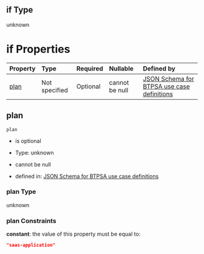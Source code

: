 ## if Type

unknown

# if Properties

| Property      | Type          | Required | Nullable       | Defined by                                                                                                                                                                                                                                  |
| :------------ | :------------ | :------- | :------------- | :------------------------------------------------------------------------------------------------------------------------------------------------------------------------------------------------------------------------------------------ |
| [plan](#plan) | Not specified | Optional | cannot be null | [JSON Schema for BTPSA use case definitions](btpsa-usecase-properties-services-items-allof-2-then-allof-54-then-allof-0-if-properties-plan.md "undefined#/properties/services/items/allOf/2/then/allOf/54/then/allOf/0/if/properties/plan") |

## plan



`plan`

*   is optional

*   Type: unknown

*   cannot be null

*   defined in: [JSON Schema for BTPSA use case definitions](btpsa-usecase-properties-services-items-allof-2-then-allof-54-then-allof-0-if-properties-plan.md "undefined#/properties/services/items/allOf/2/then/allOf/54/then/allOf/0/if/properties/plan")

### plan Type

unknown

### plan Constraints

**constant**: the value of this property must be equal to:

```json
"saas-application"
```

